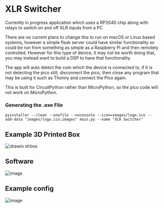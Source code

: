# XLR Switcher

Currently in progress application which uses a RP2040 chip along with relays to switch on and off XLR inputs from a PC

There are no current plans to change this to run on macOS or Linux based systems, however a simple flask server could have similar functionality so could be run from something as simple as a Raspberry Pi and then remotely controlled. 
However for this type of device, it may not be worth doing that, you may instead want to build a DSP to have that functionality.

The app will auto detect the com which the device is connected to, if it is not detecting the pico still, disconnect the pico, then close any program that may be using it such as Thonny and connect the Pico again.

This is built for CircuitPython rather than MicroPython, so the pico code will not work on MicroPython. 

### Generating the .exe File
```
pyinstaller --clean --onefile --noconsole --icon=images/logo.ico --add-data "images/logo.ico;images" main.py --name "XLR Switcher"
```

## Example 3D Printed Box

![drawio xlrbox](https://github.com/user-attachments/assets/6e8eabfc-940a-495b-8606-ca7b54af6004)

## Software
![image](https://github.com/user-attachments/assets/7ddc317c-d209-4e54-baa2-9902061662cb)

## Example config
![image](https://github.com/user-attachments/assets/b4e4beaf-83d5-4a29-8fc9-3464d575df2a)
